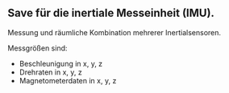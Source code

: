 ## Save für die inertiale Messeinheit (IMU).
Messung und räumliche Kombination mehrerer Inertialsensoren.

Messgrößen sind:
- Beschleunigung in x, y, z
- Drehraten in x, y, z
- Magnetometerdaten in x, y, z 
